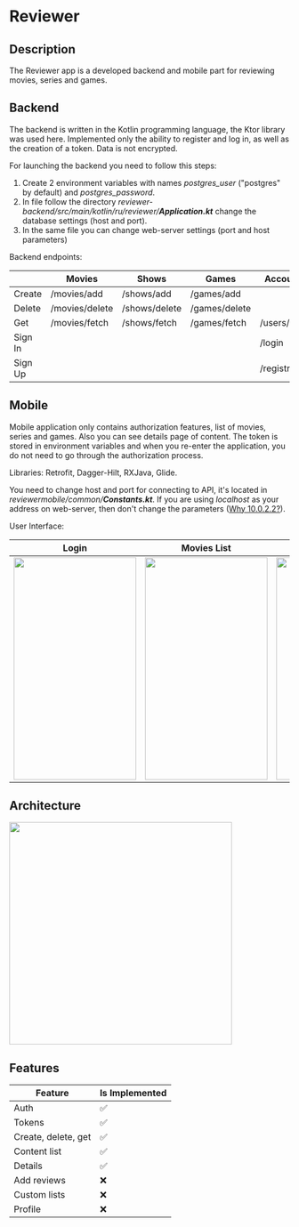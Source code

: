 # Reviewer
## Description
The Reviewer app is a developed backend and mobile part for reviewing movies, series and games.

## Backend
The backend is written in the Kotlin programming language, the Ktor library was used here.
Implemented only the ability to register and log in, as well as the creation of a token. Data is not encrypted.

For launching the backend you need to follow this steps:
1. Create 2 environment variables with names *postgres_user* ("postgres" by default) and *postgres_password*.
2. In file follow the directory *reviewer-backend/src/main/kotlin/ru/reviewer/**Application.kt*** change the database settings (host and port).
3. In the same file you can change web-server settings (port and host parameters)


Backend endpoints:

|         | Movies         | Shows         | Games         | Accounts      |
|---------|----------------|---------------|---------------|---------------|
| Create  | /movies/add    | /shows/add    | /games/add    |               |
| Delete  | /movies/delete | /shows/delete | /games/delete |               |
| Get     | /movies/fetch  | /shows/fetch  | /games/fetch  | /users/get    |
| Sign In |                |               |               | /login        |
| Sign Up |                |               |               | /registration |


## Mobile
Mobile application only contains authorization features, list of movies, series and games. Also you can see details page of content. The token is stored in environment variables and when you re-enter the application, you do not need to go through the authorization process.

Libraries: Retrofit, Dagger-Hilt, RXJava, Glide.

You need to change host and port for connecting to API, it's located in *reviewermobile/common/**Constants.kt***. If you are using *localhost* as your address on web-server, then don't change the parameters ([Why 10.0.2.2?](https://stackoverflow.com/questions/9808560/why-do-we-use-10-0-2-2-to-connect-to-local-web-server-instead-of-using-computer)).

User Interface:

| Login | Movies List | Movie Details |
|-------|-------------|---------------|
|<img src="https://storage.yandexcloud.net/learning-bucket/GitHub/reviewer/login.png" width="220" height="400">|<img src="https://storage.yandexcloud.net/learning-bucket/GitHub/reviewer/movies_screen.png" width="220" height="400">|<img src="https://storage.yandexcloud.net/learning-bucket/GitHub/reviewer/movie_detail.png" width="220" height="400">|

## Architecture
<img src="https://storage.yandexcloud.net/learning-bucket/GitHub/reviewer/Architecture.png" width="400" height="400">

## Features

| Feature             | Is Implemented |
|---------------------|----------------|
| Auth                |       ✅       |
| Tokens              |       ✅       |
| Create, delete, get |       ✅       |
| Content list        |       ✅       |
| Details             |       ✅       |
| Add reviews         |       ❌       |
| Custom lists        |       ❌       |
| Profile             |       ❌       |